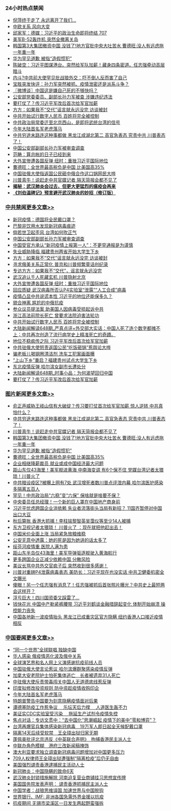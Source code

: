 <div class="catlist">
<h3>24小时热点禁闻</h3>
<ul>
<li><a href="https://github.com/fqnews/bnews/blob/master/yule/20200419/1315239.md">倪萍终于走了 永远离开了我们…</a></li>
<li><a href="https://github.com/fqnews/bnews/blob/master/cbnews/20200419/1315157.md">中欧关系 风向大变</a></li>
<li><a href="https://github.com/fqnews/bnews/blob/master/bannedvideo/20200419/1315207.md">邱家军：德媒：习近平的政治生命即将终结 707 </a></li>
<li><a href="https://github.com/fqnews/bnews/blob/master/worldnews/20200419/1315219.md">美军B-52轰炸机 突然全撤离关岛</a></li>
<li><a href="https://github.com/fqnews/bnews/blob/master/topimagenews/20200419/1315435.md">韩国第3大集团撤资中国 没钱了!地方官批中央大吐苦水 曹德旺:没人有远虑拖一年重一年</a></li>
<li><a href="https://github.com/fqnews/bnews/blob/master/topimagenews/20200419/1315236.md">华为罕见道歉 被指“造假惯犯”</a></li>
<li><a href="https://github.com/fqnews/bnews/blob/master/cbnews/20200419/1315138.md">陈破空：习近平图谋港台。突然给军队加薪！藏身四条密道。任志强牵动高层暗斗 </a></li>
<li><a href="https://github.com/fqnews/bnews/blob/master/cbnews/20200419/1315386.md">内斗?中共前大使罕见批战狼外交：吓不倒人反而害了自己</a></li>
<li><a href="https://github.com/fqnews/bnews/blob/master/bannedvideo/20200419/1315537.md">宝胜突发快评：孙力军突然被抓、疫情泄密还是派系斗争？</a></li>
<li><a href="https://github.com/fqnews/bnews/blob/master/ssgc/20200419/1315245.md">〖微博谈〗中国这是嫌自己死的不够快吗？</a></li>
<li><a href="https://github.com/fqnews/bnews/blob/master/baitai/20200419/1315541.md">公安部党委委员、副部长孙力军被查 涉嫌违纪违法</a></li>
<li><a href="https://github.com/fqnews/bnews/blob/master/cbnews/20200419/1315391.md">要打仗了？传习近平军改后首次给军官加薪</a></li>
<li><a href="https://github.com/fqnews/bnews/blob/master/cbnews/20200419/1315476.md">方方：如果我不“交代”谣言就永远没完 访谈被封</a></li>
<li><a href="https://github.com/fqnews/bnews/blob/master/cbnews/20200419/1315416.md">中共开始试行数字人民币 百姓将完全被控制</a></li>
<li><a href="https://github.com/fqnews/bnews/blob/master/baitai/20200419/1315324.md">中共政治局常委迁至北京西山，是即将武统台湾的信号</a></li>
<li><a href="https://github.com/fqnews/bnews/blob/master/headline/20200419/1315571.md">今年大陆首名军老虎落马</a></li>
<li><a href="https://github.com/fqnews/bnews/blob/master/topimagenews/20200419/1315567.md">中共穷途末路连这种事都做 黑龙江成湖北第二 高官急表态 究责中共 川普表态了！</a></li>
<li><a href="https://github.com/fqnews/bnews/blob/master/cbnews/20200419/1315566.md">中国公安部副部长孙力军被审查调查</a></li>
<li><a href="https://github.com/fqnews/bnews/blob/master/baitai/20200419/1315455.md">范畴&#65306;算总帐的日子已经到来</a></li>
<li><a href="https://github.com/fqnews/bnews/blob/master/cbnews/20200419/1315462.md">大外宣惨遭各国反弹 纽时：重挫习近平国际地位</a></li>
<li><a href="https://github.com/fqnews/bnews/blob/master/topimagenews/20200419/1315235.md">曹德旺：全世界最高税负是中国 比美国高35%</a></li>
<li><a href="https://github.com/fqnews/bnews/blob/master/cbnews/20200419/1315226.md">中国驻俄大使指返国公民砸中俄合作这口锅网民大哗</a></li>
<li><a href="https://github.com/fqnews/bnews/blob/master/topimagenews/20200419/1315550.md">川普真牛！说赶走中共官媒记者 隔天简报会都不见了</a></li>
<li><b><a href="https://github.com/fqnews/bnews/blob/master/comments/20200211/1275071.md" target="_blank">揭秘：武汉肺炎会过去，但更大更猛烈的瘟疫会再来</a></b></li>
<li><b><a href="https://github.com/fqnews/bnews/blob/master/comments/20200207/1272816.md" target="_blank">《刘伯温碑记》预言避开武汉肺炎的妙招（修订版）</a></b></li>
</ul>
</div>

<div class="catlist">
<h3><a href="https://github.com/fqnews/bnews/blob/master/cbnews/" target="_blank">中共禁闻</a><span><a href="https://github.com/fqnews/bnews/blob/master/cbnews/" target="_blank" rel="nofollow">更多文章>></a></span></h3>
<ul>
<li><a href="https://github.com/fqnews/bnews/blob/master/cbnews/20200420/1315664.md" target="_blank">新冠疫情：德国将全民戴口罩？</a></li>
<li><a href="https://github.com/fqnews/bnews/blob/master/cbnews/20200420/1315653.md" target="_blank">巴黎非饮用水发现新冠病毒痕迹</a></li>
<li><a href="https://github.com/fqnews/bnews/blob/master/cbnews/20200419/1315586.md" target="_blank">倘若世卫起歪风 台湾如何吹正气</a></li>
<li><a href="https://github.com/fqnews/bnews/blob/master/cbnews/20200419/1315566.md" target="_blank">中国公安部副部长孙力军被审查调查</a></li>
<li><a href="https://github.com/fqnews/bnews/blob/master/cbnews/20200419/1315548.md" target="_blank">中国受官方承认“新冠疫情上报第一人”：不更早通报是为谨慎</a></li>
<li><a href="https://github.com/fqnews/bnews/blob/master/cbnews/20200419/1315477.md" target="_blank">失业威胁降临 福建贵州两省开始大学生下乡</a></li>
<li><a href="https://github.com/fqnews/bnews/blob/master/cbnews/20200419/1315476.md" target="_blank">方方：如果我不“交代”谣言就永远没完 访谈被封</a></li>
<li><a href="https://github.com/fqnews/bnews/blob/master/cbnews/20200419/1315472.md" target="_blank">寻求俄美关系正常化 普京和川普频繁童话创纪录</a></li>
<li><a href="https://github.com/fqnews/bnews/blob/master/comments/20200419/1315441.md" target="_blank">专访方方：如果我不“交代”，谣言就永远没完</a></li>
<li><a href="https://github.com/fqnews/bnews/blob/master/cbnews/20200419/1315443.md" target="_blank">武汉追认千人死藏玄机 川普隐射北京</a></li>
<li><a href="https://github.com/fqnews/bnews/blob/master/cbnews/20200419/1315462.md" target="_blank">大外宣惨遭各国反弹 纽时：重挫习近平国际地位</a></li>
<li><a href="https://github.com/fqnews/bnews/blob/master/cbnews/20200419/1315457.md" target="_blank">回应质疑 武汉病毒所否认P4实验室“泄露”“人工合成”病毒</a></li>
<li><a href="https://github.com/fqnews/bnews/blob/master/cbnews/20200419/1315446.md" target="_blank">疫情凸显中共说谎本性 习近平的地位还能保多久？</a></li>
<li><a href="https://github.com/fqnews/bnews/blob/master/cbnews/20200419/1315445.md" target="_blank">貌合神离 尴尬的中俄抗疫</a></li>
<li><a href="https://github.com/fqnews/bnews/blob/master/cbnews/20200419/1315444.md" target="_blank">参众议员提法案 助美国人因病毒受损起诉中共</a></li>
<li><a href="https://github.com/fqnews/bnews/blob/master/cbnews/20200419/1315423.md" target="_blank">浙江高法前院长死亡 曾要求法院迫害法轮功</a></li>
<li><a href="https://github.com/fqnews/bnews/blob/master/cbnews/20200419/1315416.md" target="_blank">中共开始试行数字人民币 百姓将完全被控制</a></li>
<li><a href="https://github.com/fqnews/bnews/blob/master/cbnews/20200419/1315414.md" target="_blank">大陆新闻解读648期_严真点评+外交部大实话：中国人死了连个数字都摊不上；中共再次创造了流行病学史上精准死亡的奇蹟。</a></li>
<li><a href="https://github.com/fqnews/bnews/blob/master/cbnews/20200419/1315413.md" target="_blank">地位不稳疯传之际 习近平军改后首次给军官加薪</a></li>
<li><a href="https://github.com/fqnews/bnews/blob/master/cbnews/20200419/1315411.md" target="_blank">中共驻俄大使怒责返国公民“吃饭砸锅”惹舆论大哗</a></li>
<li><a href="https://github.com/fqnews/bnews/blob/master/cbnews/20200419/1315404.md" target="_blank">骗老板儿喝钢圈清洁剂 洗车工犯案画面曝</a></li>
<li><a href="https://github.com/fqnews/bnews/blob/master/cbnews/20200419/1315402.md" target="_blank">“上山下乡”重启？福建贵州试点大学生下乡</a></li>
<li><a href="https://github.com/fqnews/bnews/blob/master/cbnews/20200419/1315396.md" target="_blank">东北疫情反弹 哈尔滨女副市长遭处分</a></li>
<li><a href="https://github.com/fqnews/bnews/blob/master/cbnews/20200419/1315395.md" target="_blank">大陆新闻解读648期_时事小品：为何渴望回归中国</a></li>
<li><a href="https://github.com/fqnews/bnews/blob/master/cbnews/20200419/1315391.md" target="_blank">要打仗了？传习近平军改后首次给军官加薪</a></li>

</ul>
</div>
<div class="catlist">
<h3><a href="https://github.com/fqnews/bnews/blob/master/topimagenews/" target="_blank">图片新闻</a><span><a href="https://github.com/fqnews/bnews/blob/master/topimagenews/" target="_blank" rel="nofollow">更多文章>></a></span></h3>
<ul>
<li><a href="https://github.com/fqnews/bnews/blob/master/topimagenews/20200419/1315594.md" target="_blank">俞正声威胁王岐山信有大破绽？传习要打仗首次给军官加薪 惊人逆转 中共真怕什么？</a></li>
<li><a href="https://github.com/fqnews/bnews/blob/master/topimagenews/20200419/1315567.md" target="_blank">中共穷途末路连这种事都做 黑龙江成湖北第二 高官急表态 究责中共 川普表态了！</a></li>
<li><a href="https://github.com/fqnews/bnews/blob/master/topimagenews/20200419/1315550.md" target="_blank">川普真牛！说赶走中共官媒记者 隔天简报会都不见了</a></li>
<li><a href="https://github.com/fqnews/bnews/blob/master/topimagenews/20200419/1315435.md" target="_blank">韩国第3大集团撤资中国 没钱了!地方官批中央大吐苦水 曹德旺:没人有远虑拖一年重一年</a></li>
<li><a href="https://github.com/fqnews/bnews/blob/master/topimagenews/20200419/1315236.md" target="_blank">华为罕见道歉 被指“造假惯犯”</a></li>
<li><a href="https://github.com/fqnews/bnews/blob/master/topimagenews/20200419/1315235.md" target="_blank">曹德旺：全世界最高税负是中国 比美国高35%</a></li>
<li><a href="https://github.com/fqnews/bnews/blob/master/topimagenews/20200419/1315096.md" target="_blank">企业相继降薪裁员 就业或成中国经济最大问题</a></li>
<li><a href="https://github.com/fqnews/bnews/blob/master/topimagenews/20200418/1315027.md" target="_blank">距山东仅43海里！美军舰进黄海 中南海变调 有6个保不住 党媒台湾记者太猥琐！川普火了</a></li>
<li><a href="https://github.com/fqnews/bnews/blob/master/topimagenews/20200418/1314992.md" target="_blank">中共暗设疫区?被曝上网有7处 武汉增死者数川普点评泄内幕 哈尔滨医护感染多隔离五百人</a></li>
<li><a href="https://github.com/fqnews/bnews/blob/master/topimagenews/20200418/1314904.md" target="_blank">罕见！中共政治局“六稳”变“六保” 保啥就是啥要不保？</a></li>
<li><a href="https://github.com/fqnews/bnews/blob/master/topimagenews/20200418/1314876.md" target="_blank">中央委员任总经理！一个新的巨人罩在中国地产商身前</a></li>
<li><a href="https://github.com/fqnews/bnews/blob/master/topimagenews/20200418/1314875.md" target="_blank">习近平忧虑跨国企业消依赖 失业者流落街头当局有新招？ 11国齐暂停对中国出口大豆</a></li>
<li><a href="https://github.com/fqnews/bnews/blob/master/topimagenews/20200418/1314843.md" target="_blank">秋后算账 香港大抓捕！李柱铭黎智英吴霭仪等至少14人被捕</a></li>
<li><a href="https://github.com/fqnews/bnews/blob/master/topimagenews/20200418/1314837.md" target="_blank">东方卫视记者太猥琐！ 川普火了 ：现在就把他赶出去！</a></li>
<li><a href="https://github.com/fqnews/bnews/blob/master/topimagenews/20200418/1314831.md" target="_blank">中国米价全面上涨 当局紧急放粮维稳</a></li>
<li><a href="https://github.com/fqnews/bnews/blob/master/topimagenews/20200418/1314811.md" target="_blank">公安无意中透露：她的死是因为她讲的话太多了</a></li>
<li><a href="https://github.com/fqnews/bnews/blob/master/topimagenews/20200418/1314810.md" target="_blank">绥芬河疫情重 医院人满为患</a></li>
<li><a href="https://github.com/fqnews/bnews/blob/master/topimagenews/20200418/1314744.md" target="_blank">距山东半岛仅43海里！美军导弹驱逐舰驶入黄海航行</a></li>
<li><a href="https://github.com/fqnews/bnews/blob/master/topimagenews/20200418/1314563.md" target="_blank">更多跨国企业正减少依赖中国 分散风险</a></li>
<li><a href="https://github.com/fqnews/bnews/blob/master/topimagenews/20200417/1314462.md" target="_blank">美议长骂中共外交官疯子后 突然收到很多感谢！</a></li>
<li><a href="https://github.com/fqnews/bnews/blob/master/topimagenews/20200417/1314443.md" target="_blank">川普对重磅P4泄露病毒表态 美防长：习近平现在也没实话 中共卫健委机密全文曝光</a></li>
<li><a href="https://github.com/fqnews/bnews/blob/master/topimagenews/20200417/1314408.md" target="_blank">傻眼！另一个任志强有消息了！任志强被抓后首张照片曝光？中共史上最短两会这样开？</a></li>
<li><a href="https://github.com/fqnews/bnews/blob/master/topimagenews/20200417/1314329.md" target="_blank">浮亏巨大！四川国资委又踩雷了…</a></li>
<li><a href="https://github.com/fqnews/bnews/blob/master/topimagenews/20200417/1314313.md" target="_blank">钱快花光 中国中产勒紧裤腰带 习近平刘鹤谈金融措辞起变化 体制开始崩溃 操控能力丧失</a></li>
<li><a href="https://github.com/fqnews/bnews/blob/master/topimagenews/20200417/1314299.md" target="_blank">中国各地新一波疫情抬头 黑龙江已成重灾区官方隐瞒 纽约香港人口接近疫情相反</a></li>

</ul>
</div>
<div class="catlist">
<h3><a href="https://github.com/fqnews/bnews/blob/master/headline/" target="_blank">中国要闻</a><span><a href="https://github.com/fqnews/bnews/blob/master/headline/" target="_blank" rel="nofollow">更多文章>></a></span></h3>
<ul>
<li><a href="https://github.com/fqnews/bnews/blob/master/headline/20200420/1315674.md" target="_blank">“同一个世界”全球联唱 独缺中国</a></li>
<li><a href="https://github.com/fqnews/bnews/blob/master/headline/20200420/1315621.md" target="_blank">华人感染 俄疫情恶化波及俄中关系</a></li>
<li><a href="https://github.com/fqnews/bnews/blob/master/headline/20200420/1315608.md" target="_blank">全球演艺界和名人网上义演感谢抗疫前线人员</a></li>
<li><a href="https://github.com/fqnews/bnews/blob/master/headline/20200420/1315595.md" target="_blank">中国驻俄大使言论惹议 哈尔滨爆群聚感染疫情反弹</a></li>
<li><a href="https://github.com/fqnews/bnews/blob/master/headline/20200419/1315577.md" target="_blank">加拿大安老院护士怕死集体逃亡　长者被遗弃31人死亡</a></li>
<li><a href="https://github.com/fqnews/bnews/blob/master/headline/20200419/1315575.md" target="_blank">中驻俄大使斥责带毒闯关中国人无道德底线惹反弹</a></li>
<li><a href="https://github.com/fqnews/bnews/blob/master/headline/20200419/1315572.md" target="_blank">印度拟修改投资规则 防中资趁疫情收购印企</a></li>
<li><a href="https://github.com/fqnews/bnews/blob/master/headline/20200419/1315571.md" target="_blank">今年大陆首名军老虎落马</a></li>
<li><a href="https://github.com/fqnews/bnews/blob/master/headline/20200419/1315570.md" target="_blank">特朗普警告中国要为刻意隐瞒疫情面对后果</a></li>
<li><a href="https://github.com/fqnews/bnews/blob/master/headline/20200419/1315569.md" target="_blank">谭德塞防疫工作惹争议　 乐坛天后力撑　 人道医生轰不力</a></li>
<li><a href="https://github.com/fqnews/bnews/blob/master/headline/20200419/1315568.md" target="_blank">美证实CDC实验室受污染　  拖延生产试剂令疫情失控</a></li>
<li><a href="https://github.com/fqnews/bnews/blob/master/headline/20200419/1315552.md" target="_blank">焦点对话：专访文贯中：“去中国化”思潮崛起 疫情下的美中&quot;零和博弈&quot;？</a></li>
<li><a href="https://github.com/fqnews/bnews/blob/master/headline/20200419/1315551.md" target="_blank">台湾再爆官兵集体感染新冠病毒　19万军人即日起全天候配戴口罩</a></li>
<li><a href="https://github.com/fqnews/bnews/blob/master/headline/20200419/1315535.md" target="_blank">隔离14天后续受软禁　王全璋出狱归家无期</a></li>
<li><a href="https://github.com/fqnews/bnews/blob/master/headline/20200419/1315534.md" target="_blank">蓬佩奥批评北京违反《中英联合声明》　拘捕香港民主派人士</a></li>
<li><a href="https://github.com/fqnews/bnews/blob/master/headline/20200419/1315533.md" target="_blank">中联办角色模糊　港府三改新闻稿掩饰</a></li>
<li><a href="https://github.com/fqnews/bnews/blob/master/headline/20200419/1315529.md" target="_blank">澳大利亚要求独立调查新冠病毒问题增加对中国更多压力</a></li>
<li><a href="https://github.com/fqnews/bnews/blob/master/headline/20200419/1315507.md" target="_blank">709人权律师王全璋出狱遭强制“隔离检疫”后仍无自由</a></li>
<li><a href="https://github.com/fqnews/bnews/blob/master/headline/20200419/1315399.md" target="_blank">美国强烈谴责香港逮捕民主活动人士</a></li>
<li><a href="https://github.com/fqnews/bnews/blob/master/headline/20200419/1315289.md" target="_blank">新冠肺炎：中国隐瞒的致命6天</a></li>
<li><a href="https://github.com/fqnews/bnews/blob/master/headline/20200419/1315265.md" target="_blank">武汉肺炎封锁措施解除 河南迫复营业商铺挂习思想宣传牌</a></li>
<li><a href="https://github.com/fqnews/bnews/blob/master/headline/20200419/1315172.md" target="_blank">美国国务院发表声明： 谴责香港抓捕民主派人士</a></li>
<li><a href="https://github.com/fqnews/bnews/blob/master/headline/20200419/1315128.md" target="_blank">中国学者：战狼思维误国 加速世界与中国脱钩</a></li>
<li><a href="https://github.com/fqnews/bnews/blob/master/headline/20200419/1315127.md" target="_blank">世界银行、IMF: 非洲各国急需外界金援以抗疫</a></li>
<li><a href="https://github.com/fqnews/bnews/blob/master/headline/20200419/1315126.md" target="_blank">抗疫期间 无锡市梁溪区一日发生两起野蛮强拆</a></li>

</ul>
</div>